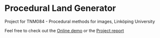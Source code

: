 # Procedural Land Generator

Project for TNM084 - Procedural methods for images, Linköping University

Feel free to check out the [Online demo](http://nusic.github.io/Land-generator/) or the [Project report](https://docs.google.com/document/d/10ZyAvUEaVsTgrm-mPBPri5a6wlAtFkijILcfDl-KidI/edit?usp=sharing)